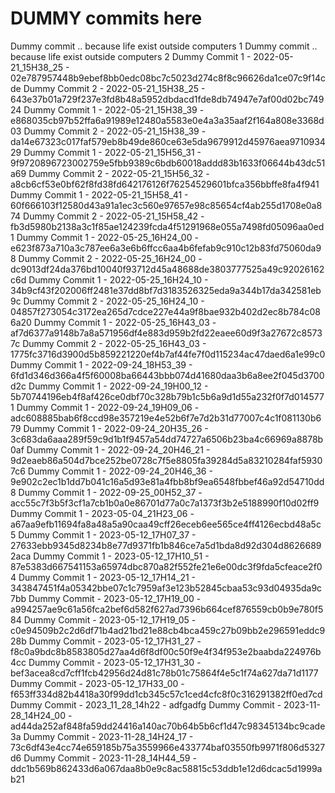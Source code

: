 # DUMMY commits here

Dummy commit .. because life exist outside computers 1
Dummy commit .. because life exist outside computers 2
Dummy Commit 1 - 2022-05-21_15H38_25 - 02e787957448b9ebef8bb0edc08bc7c5023d274c8f8c96626da1ce07c9f14cde
Dummy Commit 2 - 2022-05-21_15H38_25 - 643e37b01a729f237e3fd8b48a5952dbdacd1fde8db74947e7af00d02bc74924
Dummy Commit 1 - 2022-05-21_15H38_39 - e868035cb97b52ffa6a91989e12480a5583e0e4a3a35aaf2f164a808e3368d03
Dummy Commit 2 - 2022-05-21_15H38_39 - da14e67323c017faf579eb8b49de860ce63e5da9679912d45976aea971093429
Dummy Commit 1 - 2022-05-21_15H56_31 - 9f9720896723002759e5fbb9389c6bdb60018addd83b1633f06644b43dc51a69
Dummy Commit 2 - 2022-05-21_15H56_32 - a8cb6cf53e0bf62f8fd38fd642176126f76254529601bfca356bbffe8fa4f941
Dummy Commit 1 - 2022-05-21_15H58_41 - 60f666103f12580d43a91a1ec3c560e97657e98c85654cf4ab255d1708e0a874
Dummy Commit 2 - 2022-05-21_15H58_42 - fb3d5980b2138a3c1f85ae124239fcda4f51291968e055a7498fd05096aa0ed1
Dummy Commit 1 - 2022-05-25_16H24_00 - e623f873a710a3c787ee6a3e6b6ffcc6aa4b6fefab9c910c12b83fd75060da98
Dummy Commit 2 - 2022-05-25_16H24_00 - dc9013df24da376bd10040f93712d45a48688de3803777525a49c92026162c6d
Dummy Commit 1 - 2022-05-25_16H24_10 - 34b9cf43f202006ff2481e37dd8bf7d3183526325eda9a344b17da342581eb9c
Dummy Commit 2 - 2022-05-25_16H24_10 - 04857f273054c3172ea265d7cdce227e44a9f8bae932b402d2ec8b784c086a20
Dummy Commit 1 - 2022-05-25_16H43_03 - af7d6377a9148b7a8a571956df4e883d959b2fd22eaee60d9f3a27672c85737c
Dummy Commit 2 - 2022-05-25_16H43_03 - 1775fc3716d3900d5b859221220ef4b7af44fe7f0d115234ac47daed6a1e99c0
Dummy Commit 1 - 2022-09-24_18H53_39 - 6fd1d346d366a4f5f60008ba66443bbb074d41680daa3b6a8ee2f045d3700d2c
Dummy Commit 1 - 2022-09-24_19H00_12 - 5b70744196eb4f8af426ce0dbf70c328b79b1c5b6a9d1d55a232f0f7d0145771
Dummy Commit 1 - 2022-09-24_19H09_06 - adc608885bab6f8ccd98e357219e4e52b6f7e7d2b31d77007c4c1f081130b679
Dummy Commit 1 - 2022-09-24_20H35_26 - 3c683da6aaa289f59c9d1b1f9457a54dd74727a6506b23ba4c66969a8878b0af
Dummy Commit 1 - 2022-09-24_20H46_21 - 9d2eaeb86a504d7bce252be0728c7f5e8805fa39284d5a83210284faf59307c6
Dummy Commit 1 - 2022-09-24_20H46_36 - 9e902c2ec1b1dd7b041c16a5d93e81a4fbb8bf9ea6548fbbef46a92d54710dd8
Dummy Commit 1 - 2022-09-25_00H52_37 - acc55c7f3b5f3cf1a7cb1b0a0e86701d77a0c7a1373f3b2e5188990f10d02ff9
Dummy Commit 1 - 2023-05-04_21H23_06 - a67aa9efb11694fa8a48a5a90caa49cff26eceb6ee565ce4ff4126ecbd48a5c5
Dummy Commit 1 - 2023-05-12_17H07_37 - 27633ebb9345d8234b8e77d9371fb1b846ce7a5d1bda8d92d304d86266892aca
Dummy Commit 1 - 2023-05-12_17H10_51 - 87e5383d667541153a65974dbc870a82f552fe21e6e00dc3f9fda5cfeace2f04
Dummy Commit 1 - 2023-05-12_17H14_21 - 343847451f4a05342bbe07c1c7959af3e123b52845cbaa53c93d04935da9c7bb
Dummy Commit - 2023-05-12_17H19_00 - a994257ae9c61a56fca2bef6d582f627ad7396b664cef876559cb0b9e780f584
Dummy Commit - 2023-05-12_17H19_05 - c0e94509b2c2d6df71b4ad21bd21e88cb4bca459c27b09bb2e296591eddc928b
Dummy Commit - 2023-05-12_17H31_27 - f8c0a9bdc8b8583805d27aa4d6f8df00c50f9e4f34f953e2baabda224976b4cc
Dummy Commit - 2023-05-12_17H31_30 - bef3acea8cd7cff1fcb42956d24d81c78b01c75864f4e5c1f74a627da71d1177
Dummy Commit - 2023-05-12_17H33_00 - f653ff334d82b4418a30f99dd1cb345c57c1ced4cfc8f0c316291382ff0ed7cd
Dummy Commit - 2023_11_28_14h22 - adfgadfg
Dummy Commit - 2023-11-28_14H24_00 - ad44da252af848fa59dd24416a140ac70b64b5b6cf1d47c98345134bc9cade3a
Dummy Commit - 2023-11-28_14H24_17 - 73c6df43e4cc74e659185b75a3559966e433774baf03550fb9971f806d5327d6
Dummy Commit - 2023-11-28_14H44_59 - ddc1b569b862433d6a067daa8b0e9c8ac58815c53ddb1e12d6dcac5d1999ab21
